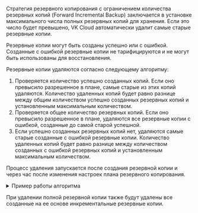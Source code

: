Стратегия резервного копирования с ограничением количества резервных копий (Forward Incremental Backup) заключается в установке максимального числа полных резервных копий для хранения. Если это число будет превышено, VK Cloud автоматически удалит самые старые резервные копии.

<info>

Резервные копии могут быть созданы успешно или с ошибкой. Созданные с ошибкой резервные копии не тарифицируются и не могут быть использованы для восстановления.

</info>

Резервные копии удаляются согласно следующему алгоритму:

1. Проверяется количество успешно созданных копий. Если оно превысило разрешенное в плане, самые старые из этих копий удаляются. Количество удаленных копий будет равно разнице между общим количеством успешно созданных резервных копий и установленным максимальным количеством.
2. Проверяется общее количество резервных копий. Если оно превысило разрешенное в плане, удаляются все резервные копии с ошибкой, созданные до самой старой успешной.
3. Если успешно созданных резервных копий нет, удаляются самые старые созданные с ошибкой резервные копии. Количество удаленных копий будет равно разнице между количеством созданных с ошибкой резервных копий и установленным максимальным количеством.

Процесс удаления запускается после создания резервной копии и через час после изменения настроек плана резервного копирования.

<details>
    <summary>Пример работы алгоритма</summary>

Для параметра **Макс. количество полных бэкапов** установлено значение: `2`.

По плану резервного копирования создаются резервные копии:

- **Копия 1** создана с ошибкой.<br>
Количество успешно созданных копий: 0, не превышает максимум.<br>
Общее количество резервных копий: 1, не превышает максимум.
- **Копия 2** создана успешно.<br>
Количество успешно созданных копий: 1, не превышает максимум.<br>
Общее количество резервных копий: 2, не превышает максимум.
- **Копия 3** создана успешно.<br>
Количество успешно созданных копий: 2, не превышает максимум.<br>
Общее количество резервных копий: 3, превышает максимум. Есть копии, созданные с ошибкой раньше самой старой успешно созданной копии. Будет удалена **Копия 1**.
- **Копия 4** создана с ошибкой.<br>
Количество успешно созданных копий: 2, не превышает максимум.<br>
Общее количество резервных копий: 3, превышает максимум. Нет копий, созданных с ошибкой раньше самой старой успешно созданной копии. Резервные копии удаляться не будут.
- **Копия 5** создана с ошибкой.<br>
Количество успешно созданных копий: 2, не превышает максимум.<br>
Общее количество резервных копий: 4, превышает максимум. Нет копий, созданных с ошибкой раньше самой старой успешно созданной копии. Резервные копии удаляться не будут.
- **Копия 6** создана успешно.<br>
Количество успешно созданных копий: 3, превышает максимум. Будет удалена **Копия 2**.<br>
Общее количество резервных копий: 5, превышает максимум. Нет копий, созданных с ошибкой раньше самой старой успешно созданной копии. Созданные с ошибкой резервные копии удаляться не будут.

Останутся резервные копии:

- **Копия 3**, созданная успешно.
- **Копия 4**, созданная с ошибкой.
- **Копия 5**, созданная с ошибкой.
- **Копия 6**, созданная успешно.

</details>

<err> При удалении полной резервной копии также будут удалены все созданные на ее основе инкрементальные резервные копии. </err>
